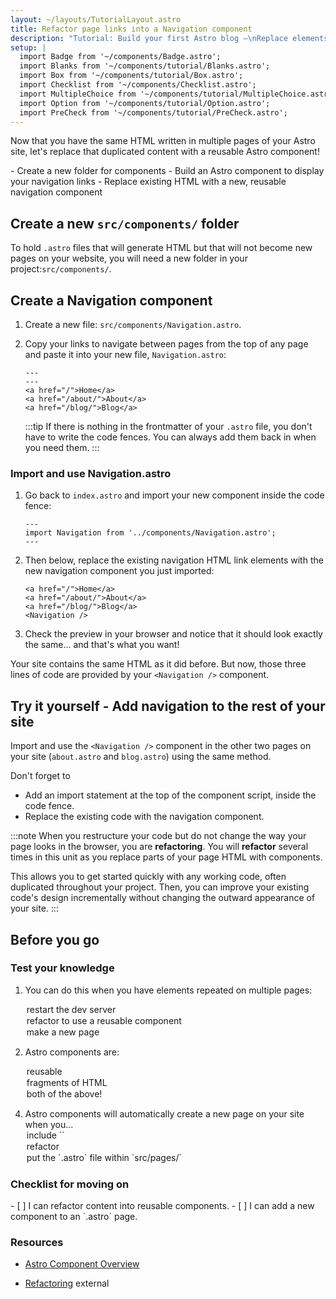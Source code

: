 ```yaml
---
layout: ~/layouts/TutorialLayout.astro
title: Refactor page links into a Navigation component
description: "Tutorial: Build your first Astro blog —\nReplace elements repeated on multiple pages with a reusable component"
setup: |
  import Badge from '~/components/Badge.astro';
  import Blanks from '~/components/tutorial/Blanks.astro';
  import Box from '~/components/tutorial/Box.astro';
  import Checklist from '~/components/Checklist.astro';
  import MultipleChoice from '~/components/tutorial/MultipleChoice.astro';
  import Option from '~/components/tutorial/Option.astro';
  import PreCheck from '~/components/tutorial/PreCheck.astro';
---
```


Now that you have the same HTML written in multiple pages of your Astro site, let's replace that duplicated content with a reusable Astro component!

<PreCheck>
  - Create a new folder for components
  - Build an Astro component to display your navigation links
  - Replace existing HTML with a new, reusable navigation component
</PreCheck>

## Create a new `src/components/` folder

To hold `.astro` files that will generate HTML but that will not become new pages on your website, you will need a new folder in your project:`src/components/`. 


## Create a Navigation component

1. Create a new file: `src/components/Navigation.astro`.

2. Copy your links to navigate between pages from the top of any page and paste it into your new file, `Navigation.astro`:

    ```astro title="src/components/Navigation.astro" "---"
    ---
    ---
    <a href="/">Home</a>
    <a href="/about/">About</a>
    <a href="/blog/">Blog</a>
    ```
    :::tip
    If there is nothing in the frontmatter of your `.astro` file, you don't have to write the code fences. You can always add them back in when you need them.
    :::

### Import and use Navigation.astro

1. Go back to `index.astro` and import your new component inside the code fence:

    ```astro title="src/pages/index.astro"
    ---
    import Navigation from '../components/Navigation.astro';
    ---
    ```

2. Then below, replace the existing navigation HTML link elements with the new navigation component you just imported:

    ```astro title="src/pages/index.astro" del={1-3} ins={4}
    <a href="/">Home</a>
    <a href="/about/">About</a>
    <a href="/blog/">Blog</a>
    <Navigation />
    ```

3. Check the preview in your browser and notice that it should look exactly the same... and that's what you want! 

Your site contains the same HTML as it did before. But now, those three lines of code are provided by your `<Navigation />` component. 

<Box icon="puzzle-piece">

## Try it yourself - Add navigation to the rest of your site

Import and use the `<Navigation />` component in the other two pages on your site (`about.astro` and `blog.astro`) using the same method.

Don't forget to
- Add an import statement at the top of the component script, inside the code fence.
- Replace the existing code with the navigation component.

</Box>

:::note
When you restructure your code but do not change the way your page looks in the browser, you are **refactoring**. You will **refactor** several times in this unit as you replace parts of your page HTML with components. 

This allows you to get started quickly with any working code, often duplicated throughout your project. Then, you can improve your existing code's design incrementally without changing the outward appearance of your site.
:::

## Before you go

<Box icon="check-list">

### Test your knowledge



1. You can do this when you have elements repeated on multiple pages:
    <MultipleChoice>
      <Option>
        restart the dev server
      </Option>
      <Option isCorrect>
        refactor to use a reusable component
      </Option>
      <Option>
        make a new page
      </Option>
    </MultipleChoice>

2. Astro components are:
    <MultipleChoice>
    <Option>
      reusable
    </Option>
    <Option>
      fragments of HTML
    </Option>
    <Option isCorrect>
       both of the above!
    </Option>
  </MultipleChoice>

4. Astro components will automatically create a new page on your site when you...
    <MultipleChoice>
    <Option>
      include `<html></html>`
    </Option>
     <Option>
       refactor
    </Option>
    <Option isCorrect>
      put the `.astro` file within `src/pages/`
    </Option>
   
  </MultipleChoice>

</Box>

<Box icon="check-list">

### Checklist for moving on

<Checklist>
- [ ] I can refactor content into reusable components.
- [ ] I can add a new component to an `.astro` page.
</Checklist>

</Box>

### Resources 

- [Astro Component Overview](/en/core-concepts/astro-components/#component-structure)

- [Refactoring](https://refactoring.com/) <Badge>external</Badge>
